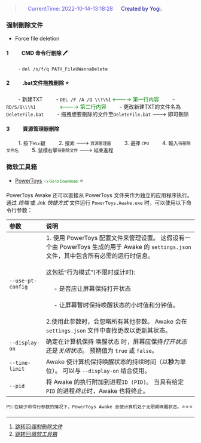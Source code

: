 > &emsp;<font color=#594ee7> CurrentTime: 2022-10-14-13:18:28 </font>
> &emsp;<font color=DarkBlue> Created by Yogi. </font>

### 强制刪除文件

- Force file deletion

#### **1**   &emsp;&emsp; CMD 命令行刪除 :pen:&emsp;

&emsp;&emsp; - `del /s/f/q PATH_FileUWannaDelete`

#### **2**   &emsp;&emsp; .bat文件拖拽刪除 :star:&emsp;

&emsp;&emsp; - 新建TXT
&emsp;&emsp; - `DEL /F /A /Q \\?\%1`     <font color=Green> <----> 第一行内容 </font>
&emsp;&emsp; - `RD/S/Q\\\%1` &emsp;&emsp;&emsp;&emsp;    <font color=Green> <----> 第二行内容 </font>
&emsp;&emsp; - 更改新建TXT的文件名為`DeleteFile.bat`
&emsp;&emsp; - 拖拽想要刪除的文件至`DeleteFile.bat` ---> 即可刪除

#### **3**   &emsp;&emsp; 資源管理器刪除

&emsp;&emsp; 1. <font size=2> 按下`Win`鍵 </font>
&emsp;&emsp; 2. <font size=2> 搜索 ---> `資源管理器` </font>
&emsp;&emsp; 3. <font size=2> 選擇 `CPU` </font>
&emsp;&emsp; 4. <font size=2> 輸入`待刪除文件名` </font>
&emsp;&emsp; 5. <font size=2> 鼠標右擊`待刪除文件` ---> 結束進程 </font>

### 微软工具箱

- [PowerToys](https://github.com/microsoft/PowerToys/releases/) <font color=Green size=1> 👈 Go to Download. </font> :star:

PowerToys Awake 还可以直接从 PowerToys 文件夹作为独立的应用程序执行。 通过 *终端* 或 *.lnk 快捷方式* 文件运行 `PowerToys.Awake.exe` 时，可以使用以下命令行参数：

| 参数              | 说明 |
|:------------------|:-----|
| `--use-pt-config` |1. 使用 PowerToys 配置文件来管理设置。 这假设有一个由 PowerToys 生成的用于 Awake 的 `settings.json` 文件，其中包含所有必需的运行时信息。 <br><br>这包括“行为模式”(不限时或计时): <br><br>&emsp; - 是否应让屏幕保持打开状态 <br><br>&emsp; - 让屏幕暂时保持唤醒状态的小时值和分钟值。<br><br>2.使用此参数时，会忽略所有其他参数。 Awake 会在 `settings.json` 文件中查找更改以更新其状态。|
| `--display-on`    | 确定在计算机保持 唤醒状态 时，屏幕应保持*打开状态*还是*关闭状态*。 预期值为 `true` 或 `false`。     |
|`--time-limit`|Awake 使计算机保持唤醒状态的持续时间（以**秒**为单位）。 可以与 `--display-on` 结合使用。|
|`--pid`|将 Awake 的执行附加到进程`ID (PID)`。 当具有给定 `PID` 的进程*终止*时，Awake 也将终止。|
`PS:在缺少命令行参数的情况下，PowerToys Awake 会使计算机处于无限期唤醒状态。`:star::star::star:
___

1. [跳转回*强制刪除文件*](#强制刪除文件)
2. [跳转回*微软工具箱*](#微软工具箱)
